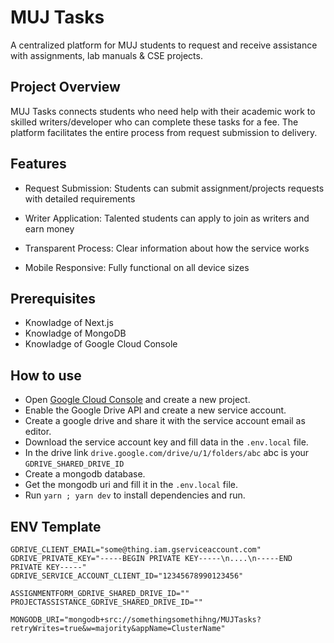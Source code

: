 # MUJ Tasks
A centralized platform for MUJ students to request and receive assistance with assignments, lab manuals & CSE projects.

## Project Overview
MUJ Tasks connects students who need help with their academic work to skilled writers/developer who can complete these tasks for a fee. The platform facilitates the entire process from request submission to delivery.

## Features
- Request Submission: Students can submit assignment/projects requests with detailed requirements

- Writer Application: Talented students can apply to join as writers and earn money

- Transparent Process: Clear information about how the service works

- Mobile Responsive: Fully functional on all device sizes

## Prerequisites

- Knowladge of Next.js
- Knowladge of MongoDB
- Knowladge of Google Cloud Console

## How to use

- Open [Google Cloud Console](https://console.cloud.google.com/) and create a new project.
- Enable the Google Drive API and create a new service account.
- Create a google drive and share it with the service account email as editor.
- Download the service account key and fill data in the `.env.local` file.
- In the drive link `drive.google.com/drive/u/1/folders/abc` abc is your `GDRIVE_SHARED_DRIVE_ID`
- Create a mongodb database.
- Get the mongodb uri and fill it in the `.env.local` file.
- Run `yarn ; yarn dev` to install dependencies and run.

## ENV Template
```env
GDRIVE_CLIENT_EMAIL="some@thing.iam.gserviceaccount.com"
GDRIVE_PRIVATE_KEY="-----BEGIN PRIVATE KEY-----\n....\n-----END PRIVATE KEY-----"
GDRIVE_SERVICE_ACCOUNT_CLIENT_ID="12345678990123456"

ASSIGNMENTFORM_GDRIVE_SHARED_DRIVE_ID=""
PROJECTASSISTANCE_GDRIVE_SHARED_DRIVE_ID=""

MONGODB_URI="mongodb+src://somethingsomethihng/MUJTasks?retryWrites=true&w=majority&appName=ClusterName"
```
